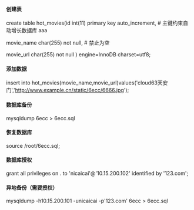 #### 创建表

create table hot_movies(id int(11) primary key auto_increment, # 主键约束自动增长数据库 aaa

movie_name char(255) not null, # 禁止为空

movie_url char(255) not null ) engine=InnoDB charset=utf8;

#### 添加数据

insert into hot_movies(movie_name,movie_url)values('cloud63天安门','http://www.example.cn/static/6ecc/6666.jpg');

#### 数据库备份

mysqldump 6ecc > 6ecc.sql

#### 恢复数据库

source /root/6ecc.sql;

#### 数据库授权

grant all privileges on *.* to 'nicaicai'@'10.15.200.102' identified by '123.com';

#### 异地备份（需要授权）

mysqldump -h10.15.200.101 -unicaicai -p'123.com' 6ecc > 6ecc.sql

